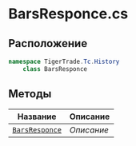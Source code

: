 
# BarsResponce.cs
## Расположение
```csharp
namespace TigerTrade.Tc.History  
    class BarsResponce
```

## Методы
| Название | Описание |
| --- | --- |
| [`BarsResponce`](./Методы/BarsResponce.md) | *Описание* |
